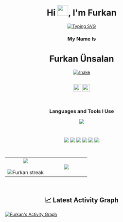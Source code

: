 <div align="center"> 
<h1 align="center">Hi <img width="35" src="http://furkanunsalan.dev/wp-content/uploads/2023/08/waving.gif">, I'm Furkan</h1>
<p><a href="https://git.io/typing-svg"><img src="https://readme-typing-svg.demolab.com?font=Fira+Code&pause=700&center=true&width=435&color=0E7334&lines=Software+Enthusiast;Web+Developer;Student" alt="Typing SVG" /></a></p>
</div>

<div align="center">
  <h3 align="center">My Name Is</h3>
  <h1 align="center">Furkan Ünsalan</h1>
</div>




<div align="center">
  <a href="https://furkanunsalan.dev">
  <img  src="http://furkanunsalan.dev/wp-content/uploads/2023/08/grid-snake.svg"
       alt="snake" /></a>
</div>

<br>

<p align="center">
  <a href="github.com/furkanunsalan" target="blank"><img align="center" 
     src="https://komarev.com/ghpvc/?username=furkanunsalan&style=for-the-badge&label=PROFILE+VIEWS" height="25"
     alt="views count" /></a>
  <a href="https://furkanunsalan.dev"><img align="center" 
     src="https://img.shields.io/website?down_message=offline&style=for-the-badge&up_message=online&url=https://furkanunsalan.dev" height="25"
     alt="website" /></a>
  </p>


<br>

<h3 align="center">Languages and Tools I Use</h3>
<p align="center">
  <a href="https://skillicons.dev">
    <img src="https://skillicons.dev/icons?i=vscode,replit,figma,photoshop,javascript,html,css,sass,wordpress,python,react,docker,git,raspberrypi,nodejs&perline=5" />
  </a>
</p>

<br>

<div align="center">
<p align="center">
<a target="_blank" href="https://furkanunsalan.dev"><img src="http://furkanunsalan.dev/wp-content/uploads/2023/08/websitePanel.png"/></a>
<a href="mailto:me@furkanunsalan.dev"><img src="http://furkanunsalan.dev/wp-content/uploads/2023/08/mailPanel.png"/></a>
<a target="_blank" href="https://instagram.com/furkanunsalan"><img src="http://furkanunsalan.dev/wp-content/uploads/2023/08/instaPanel.png"/></a>
<a target="_blank" href="https://www.linkedin.com/in/furkan-%C3%BCnsalan-441961212/"><img src="http://furkanunsalan.dev/wp-content/uploads/2023/08/linkedinPanel.png"/></a>
<a target="_blank" href="https://open.spotify.com/user/furkanunsalan"><img src="http://furkanunsalan.dev/wp-content/uploads/2023/08/spotifyPanel.png"/></a>
<a target="_blank" href="https://twitter.com/furkanunsalan"><img src="http://furkanunsalan.dev/wp-content/uploads/2023/08/twitterPanel.png"/></a>
</p>
</div>

<br>

<table align="center">
<tr border="none">
<td width="50%" align="center">
  
  <img  align="center"  src="https://github-readme-stats.vercel.app/api?username=furkanunsalan&theme=dark&show_icons=true&count_private=true" />
  <br></br>
  <img  title="🔥 Get streak stats for your profile at git.io/streak-stats" alt="Furkan streak" src="https://github-readme-streak-stats.herokuapp.com/?user=furkanunsalan&theme=dark&hide_border=false" /> 
</td>

<td width="50%" align="center">
  <img  align="center"  src="https://github-readme-stats.anuraghazra1.vercel.app/api/top-langs/?username=furkanunsalan&theme=dark&hide_border=false&no-bg=true&no-frame=true&langs_count=10"/>
  </td>
</tr>
</table>
<br>


  <h2 align="center">📈 Latest Activity Graph</h2>
<a href="https://github.com/furkanunsalan">
  <img alt="Furkan's Activity Graph" src="https://github-readme-activity-graph.vercel.app/graph?username=furkanunsalan&theme=github-compact&hide_border=true" /></a>


<br>
<br>
